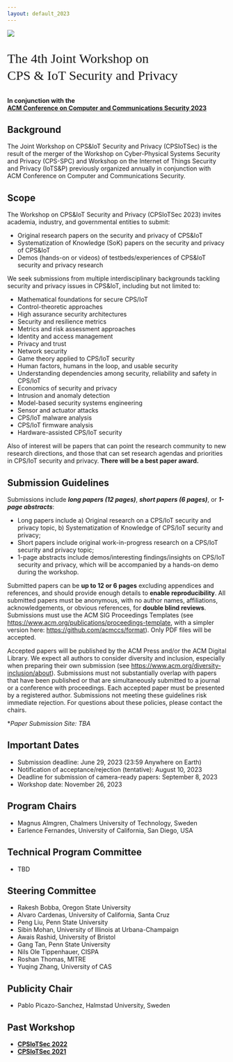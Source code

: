 ```yaml
---
layout: default_2023
---
```


<!-- <br /> -->

![](https://upload.wikimedia.org/wikipedia/commons/thumb/e/ea/Canal_waterfront_by_night%2C_Vesterbro%2C_Copenhagen%2C_Denmark_%28PPL1-Corrected%29_julesvernex2.jpg/800px-Canal_waterfront_by_night%2C_Vesterbro%2C_Copenhagen%2C_Denmark_%28PPL1-Corrected%29_julesvernex2.jpg?20211029182715)




<p style="font-family: Arvo, Monaco, serif;
  line-height:1.3;
	font-weight: normal;font-size: 30px;">The 4th Joint Workshop on <br /> CPS & IoT Security and Privacy</p>



<h4 style="margin-top: 0;"> <strong> In conjunction with the <br />  
<a href="https://www.sigsac.org/ccs/CCS2023/" target="_blank"> <strong> ACM Conference on Computer and Communications Security 2023 </strong> </a> </strong> </h4>

## Background

The Joint Workshop on CPS&IoT Security and Privacy (CPSIoTSec) is the result of the merger of the Workshop on Cyber-Physical Systems Security and Privacy (CPS-SPC) and Workshop on the Internet of Things Security and Privacy (IoTS&P) previously organized annually in conjunction with ACM Conference on Computer and Communications Security.



## Scope
The Workshop on CPS&IoT Security and Privacy (CPSIoTSec 2023) invites academia, industry, and governmental entities to submit:

* Original research papers on the security and privacy of CPS&IoT
* Systematization of Knowledge (SoK) papers on the security and privacy of CPS&IoT
* Demos (hands-on or videos) of testbeds/experiences of CPS&IoT security and privacy research

We seek submissions from multiple interdisciplinary backgrounds tackling security and privacy issues in CPS&IoT, including but not limited to:
* Mathematical foundations for secure CPS/IoT
* Control-theoretic approaches
* High assurance security architectures
* Security and resilience metrics
* Metrics and risk assessment approaches
* Identity and access management
* Privacy and trust
* Network security
* Game theory applied to CPS/IoT security
* Human factors, humans in the loop, and usable security
* Understanding dependencies among security, reliability and safety in CPS/IoT
* Economics of security and privacy
* Intrusion and anomaly detection
* Model-based security systems engineering
* Sensor and actuator attacks
* CPS/IoT malware analysis
* CPS/IoT firmware analysis
* Hardware-assisted CPS/IoT security


Also of interest will be papers that can point the research community to new research directions,
and those that can set research agendas and priorities in CPS/IoT security and privacy.
**There will be a best paper award.**





## Submission Guidelines


Submissions include ***long papers (12 pages)***, ***short papers (6 pages)***, or ***1-page abstracts***:
* Long papers include a) Original research on a CPS/IoT security and privacy topic, b) Systematization
of Knowledge of CPS/IoT security and privacy;
* Short papers include original work-in-progress research on a CPS/IoT security and privacy
topic;
* 1-page abstracts include demos/interesting findings/insights on CPS/IoT security and privacy,
which will be accompanied by a hands-on demo during the workshop.

Submitted papers can be **up to 12 or 6 pages** excluding appendices and references, and should
provide enough details to **enable reproducibility**. All submitted papers must be anonymous, with no author names, affiliations, acknowledgements, or obvious references, for **double blind reviews**. Submissions must use the ACM SIG Proceedings
Templates (see <a href="https://www.acm.org/publications/proceedings-template" target="_blank">https://www.acm.org/publications/proceedings-template</a>, with a simpler version here:
<a href="https://github.com/acmccs/format" target="_blank">https://github.com/acmccs/format</a>).
Only PDF files will be accepted.

Accepted papers will be published by the ACM Press and/or the ACM Digital Library. We expect all authors to consider diversity and inclusion,
especially when preparing their own submission (see <a href="https://www.acm.org/diversity-inclusion/about" target="_blank">https://www.acm.org/diversity-inclusion/about</a>). Submissions must not
substantially overlap with papers that have been published or that are simultaneously submitted
to a journal or a conference with proceedings. Each accepted paper must be presented by a registered
author. Submissions not meeting these guidelines risk immediate rejection. For questions
about these policies, please contact the chairs.



**Paper Submission Site: TBA*
*<forthcoming>*


<!--
<p> <strong> Please submit your work at <a href="https://easychair.org/conferences/?conf=cpsiotsec2020"> <strong> https://easychair.org/conferences/?conf=cpsiotsec2020 </strong> </a> </strong> </p> -->

## Important Dates
- Submission deadline: June 29, 2023 (23:59 Anywhere on Earth)
- Notification of acceptance/rejection (tentative): August 10, 2023
- Deadline for submission of camera-ready papers: September 8, 2023
- Workshop date:  November 26, 2023

## Program Chairs
* Magnus Almgren, Chalmers University of Technology, Sweden
* Earlence Fernandes, University of California, San Diego, USA

## Technical Program Committee
* TBD

<!--
Magnus Almgren, Chalmers University, Sweden
* Rakesh Bobba, Oregon State University, USA
* Gedare Bloom, University of Colorado Colorado Springs, USA
* Alvaro Cardenas, UC Santa Cruz, USA
* Mauro Conti, University of Padua, Italy
* Yongkai Fan, Communication University of China, China
* Vasileios Gkioulos, Norwegian University of Science and Technology, Norway
* Dawu Gu, Shanghai Jiao Tong University, China
* Le Guan, University of Georgia, USA
* Gerhard Hancke, City University of Hong Kong
* Monowar Hasan, Wichita State University, USA
* Sokratis Katsikas, Open University of Cyprus, Cyprus
* Charalambos Konstantinou, KAUST, Saudi Arabia
* Marina Krotofil, Honeywell Industrial Cyber Security Lab, USA
* Peng Liu, Pennsylvania State University, USA
* Xiaofeng Lu, Beijing University of Posts and Telecommunications, China
* Emil Lupu, Imperial College, UK
* Weizhi Meng, Technical Universtiy of Denmark, Denmark
* Sibin Mohan, University of Illinois at Urbana-Champaign, USA
* Awais Rashid, University of Bristol, UK
* George Stergiopoulos, University of the Aegean, Greece
* Habeeb Olufowobi, Howard University, USA
* Gang Tan, Pennsylvania State University, USA
* Nils Ole Tippenhauer, CISPA Helmholtz Center for Information Security, Germany
* Nektarios Georgios Tsoutsos, University of Delaware, USA
* Avishai Wool, Tel Aviv University, Israel
* Min Yang, Fudan Fudan University
* Stefano Zanero, Politecnico di Milano, Italy China
* Yuqing Zhang, University of CAS
* Jianying Zhou, Singapore University of Technology and Design, Singapore
-->
<!-- * Saman Zonouz, Rutgers University, USA -->






## Steering Committee
* Rakesh Bobba, Oregon State University
* Alvaro Cardenas, University of California, Santa Cruz
* Peng Liu, Penn State University
* Sibin Mohan, University of Illinois at Urbana-Champaign
* Awais Rashid, University of Bristol
* Gang Tan, Penn State University
* Nils Ole Tippenhauer, CISPA
* Roshan Thomas, MITRE
* Yuqing Zhang, University of CAS

## Publicity Chair
* Pablo Picazo-Sanchez, Halmstad University, Sweden


## Past Workshop

* <a href="https://cpsiotsec2022.github.io/cpsiotsec/" target="_blank"> <strong> CPSIoTSec 2022 </strong> </a>
* <a href="https://cpsiotsec.github.io/" target="_blank"> <strong> CPSIoTSec 2021 </strong> </a>
